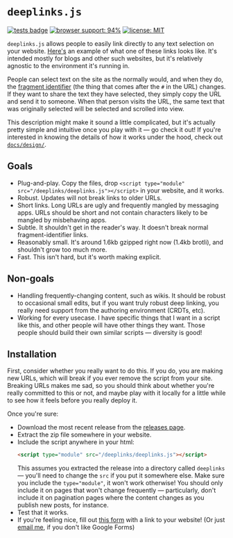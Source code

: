 # `deeplinks.js`

[![tests badge](https://img.shields.io/github/workflow/status/WesleyAC/deeplinks/tests?label=tests&logo=github)](https://github.com/WesleyAC/deeplinks/actions/workflows/tests.yml)
[![browser support: 94%](https://img.shields.io/badge/browser%20support-94%25-informational)](/docs/browser_support.md) <!-- as of: dec 2021 -->
[![license: MIT](https://img.shields.io/badge/license-MIT-informational)](/license)

`deeplinks.js` allows people to easily link directly to any text selection on your website. [Here's](https://notebook.wesleyac.com/what-hypertext-could-be/#1GHfGDDIwx:21:63) an example of what one of these links looks like. It's intended mostly for blogs and other such websites, but it's relatively agnostic to the environment it's running in.

People can select text on the site as the normally would, and when they do, the [fragment identifier](https://en.wikipedia.org/wiki/URI_fragment) (the thing that comes after the `#` in the URL) changes. If they want to share the text they have selected, they simply copy the URL and send it to someone. When that person visits the URL, the same text that was originally selected will be selected and scrolled into view.

This description might make it sound a little complicated, but it's actually pretty simple and intuitive once you play with it — go check it out! If you're interested in knowing the details of how it works under the hood, check out [`docs/design/`](/docs/design).

## Goals

* Plug-and-play. Copy the files, drop `<script type="module" src="/deeplinks/deeplinks.js"></script>` in your website, and it works.
* Robust. Updates will not break links to older URLs.
* Short links. Long URLs are ugly and frequently mangled by messaging apps. URLs should be short and not contain characters likely to be mangled by misbehaving apps.
* Subtle. It shouldn't get in the reader's way. It doesn't break normal fragment-identifier links.
* Reasonably small. It's around 1.6kb gzipped right now (1.4kb brotli), and shouldn't grow too much more.
* Fast. This isn't hard, but it's worth making explicit.

## Non-goals

* Handling frequently-changing content, such as wikis. It should be robust to occasional small edits, but if you want truly robust deep linking, you really need support from the authoring environment (CRDTs, etc).
* Working for every usecase. I have specific things that I want in a script like this, and other people will have other things they want. Those people should build their own similar scripts — diversity is good!

## Installation

First, consider whether you really want to do this. If you do, you are making new URLs, which will break if you ever remove the script from your site. Breaking URLs makes me sad, so you should think about whether you're really committed to this or not, and maybe play with it locally for a little while to see how it feels before you really deploy it.

Once you're sure:

* Download the most recent release from the [releases page](https://github.com/WesleyAC/deeplinks/releases).
* Extract the zip file somewhere in your website.
* Include the script anywhere in your html:
  ```html
  <script type="module" src="/deeplinks/deeplinks.js"></script>
  ```
  This assumes you extracted the release into a directory called `deeplinks` — you'll need to change the `src` if you put it somewhere else. Make sure you include the `type="module"`, it won't work otherwise! You should only include it on pages that won't change frequently — particularly, don't include it on pagination pages where the content changes as you publish new posts, for instance.
* Test that it works.
* If you're feeling nice, fill out [this form](https://docs.google.com/forms/d/e/1FAIpQLSdoQuU3GBhGD2z8lFhN8KtVqcBvKBX1XZ3BgOQv7h91PCgziA/viewform) with a link to your website! (Or just [email me](mailto:me@wesleyac.com), if you don't like Google Forms)
